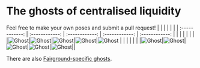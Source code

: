 # The ghosts of centralised liquidity 
Feel free to make your own poses and submit a pull request!
|   |   |   |   |  |
| :------------: | :------------: | :------------: | :------------: |    :------------: |
|   |   |   |   |  |
|![Ghost](Cool%20AF%20Ghost.svg)|![Ghost](Embarrassing%20Dad%20Ghost.svg)|![Ghost](Impatient%20Ghost.svg)|![Ghost](Neutral%20Ghost.svg)|![Ghost](Overdressed%20Ghost.svg)
|   |   |   |   |  |
|![Ghost](Panic%20Ghost.svg)|![Ghost](Short-sighted%20Ghost.svg)|![Ghost](Stern%20Ghost.svg)|![Ghost](Voting%20Ghost.svg)|![Ghost](Waving%20Ghost.svg)||

There are also [Fairground-specific ghosts](../../../3%20Vega%20Fairground/3C%20Graphics/Ghosts%20Of%20Centralised%20Liquidity/).